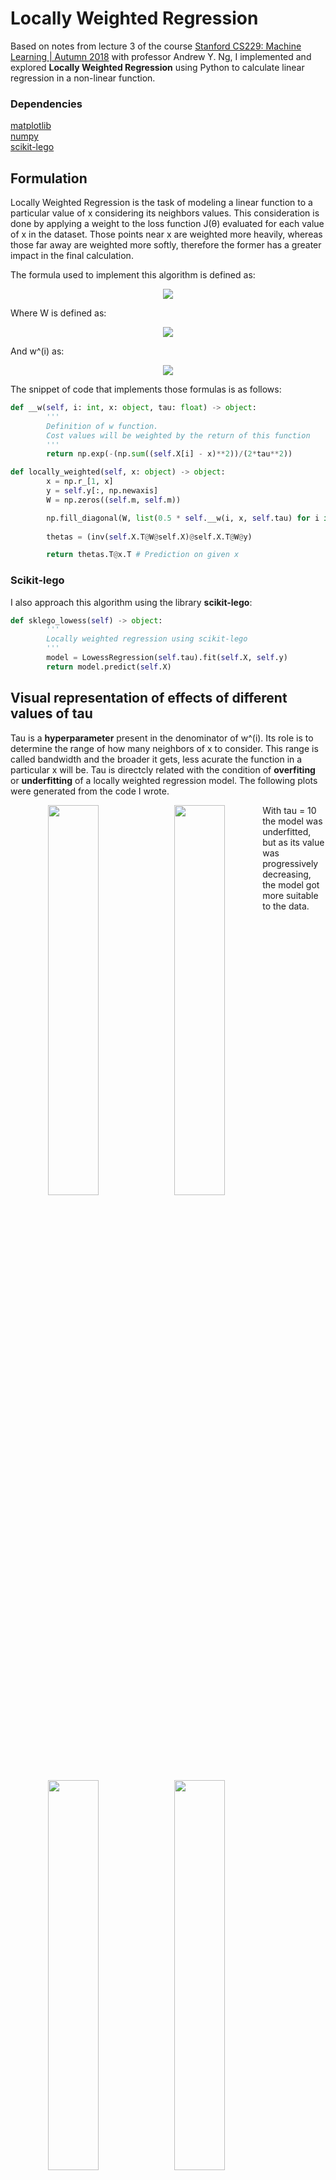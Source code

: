 # Locally Weighted Regression

Based on notes from lecture 3 of the course [Stanford CS229: Machine Learning | Autumn 2018](https://www.youtube.com/watch?v=jGwO_UgTS7I&list=PLoROMvodv4rMiGQp3WXShtMGgzqpfVfbU) with professor Andrew Y. Ng, I implemented and explored **Locally Weighted Regression** using Python to calculate linear regression in a non-linear function.


### Dependencies
[matplotlib](https://matplotlib.org/)</br>
[numpy](https://numpy.org/)</br>
[scikit-lego](https://scikit-lego.readthedocs.io/en/latest/)

## Formulation
Locally Weighted Regression is the task of modeling a linear function to a particular value of x considering its neighbors values. This consideration is done by applying a weight to the loss function J(θ) evaluated for each value of x in the dataset. Those points near x are weighted more heavily, whereas those far away are weighted more softly, therefore the former has a greater impact in the final calculation.

The formula used to implement this algorithm is defined as:

<p align="center"><img src="https://user-images.githubusercontent.com/29299799/113067859-8a36cf80-9193-11eb-84c7-6e6b5aeace00.png"></p>

Where W is defined as:

<p align="center"><img src="https://user-images.githubusercontent.com/29299799/113067803-6ecbc480-9193-11eb-9cca-4603c27d2d6b.png"></p>

And w^(i) as:

<p align="center"><img src="https://user-images.githubusercontent.com/29299799/113067811-725f4b80-9193-11eb-99d9-869670470f26.png"></p>

The snippet of code that implements those formulas is as follows:

```python
def __w(self, i: int, x: object, tau: float) -> object:
        '''
        Definition of w function.
        Cost values will be weighted by the return of this function
        '''
        return np.exp(-(np.sum((self.X[i] - x)**2))/(2*tau**2))

def locally_weighted(self, x: object) -> object:
        x = np.r_[1, x]
        y = self.y[:, np.newaxis]
        W = np.zeros((self.m, self.m))

        np.fill_diagonal(W, list(0.5 * self.__w(i, x, self.tau) for i in range(self.m)))
        
        thetas = (inv(self.X.T@W@self.X)@self.X.T@W@y)

        return thetas.T@x.T # Prediction on given x
```

### Scikit-lego
I also approach this algorithm using the library **scikit-lego**:

```python
def sklego_lowess(self) -> object:
        '''
        Locally weighted regression using scikit-lego
        '''
        model = LowessRegression(self.tau).fit(self.X, self.y)
        return model.predict(self.X)
```

## Visual representation of effects of different values of tau
Tau is a **hyperparameter** present in the denominator of w^(i). Its role is to determine the range of how many neighbors of x to consider. This range is called bandwidth and the broader it gets, less acurate the function in a particular x will be. Tau is directcly related with the condition of **overfiting** or  **underfitting** of a locally weighted regression model. The following plots were generated from the code I wrote. 

<div align="center">
<img src="https://user-images.githubusercontent.com/29299799/110641863-3c7d0780-8191-11eb-8c62-e0577f895181.png" width="40%" height="40%" style="float:left">
<img src="https://user-images.githubusercontent.com/29299799/110641962-50c10480-8191-11eb-93af-e749dcd8ceb0.png" width="40%" height="40%" style="float:left">
</div>

<div align="center">
<img src="https://user-images.githubusercontent.com/29299799/110641994-5880a900-8191-11eb-9270-c07f22ba3ebc.png" width="40%" height="40%" style="float:left">
<img src="https://user-images.githubusercontent.com/29299799/110642030-62a2a780-8191-11eb-881e-7ec2b27738cb.png" width="40%" height="40%" style="float:left">
</div>

With tau = 10 the model was underfitted, but as its value was progressively decreasing, the model got more suitable to the data.
